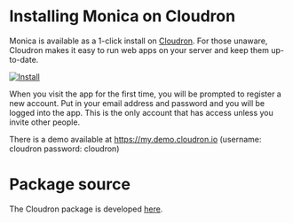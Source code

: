 # Installing Monica on Cloudron

Monica is available as a 1-click install on [Cloudron](https://cloudron.io). For those unaware,
Cloudron makes it easy to run web apps on your server and keep them up-to-date.

[![Install](https://cloudron.io/img/button.svg)](https://cloudron.io/button.html?app=com.monicahq.cloudronapp)

When you visit the app for the first time, you will be prompted to register a new account. Put in your email address
and password and you will be logged into the app. This is the only account that has access unless you invite other people.

There is a demo available at https://my.demo.cloudron.io (username: cloudron password: cloudron)

# Package source

The Cloudron package is developed [here](https://git.cloudron.io/cloudron/monica-app).

